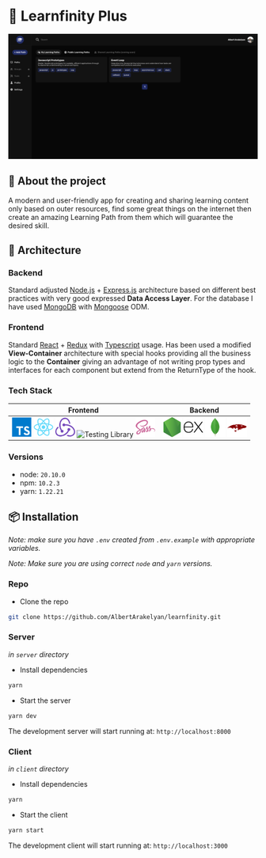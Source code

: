 # 📖 Learnfinity Plus

![Screenshot](./screenshot.png)

## 📝 About the project
A modern and user-friendly app for creating and sharing learning content only based on outer resources, find some great things on the internet then create an amazing Learning Path from them which will guarantee the desired skill.

## 🏰 Architecture
### Backend
Standard adjusted [Node.js](https://nodejs.org/en) + [Express.js](https://expressjs.com/) architecture based on different best practices with very good expressed **Data Access Layer**. For the database I have used [MongoDB](https://www.mongodb.com/) with [Mongoose](https://mongoosejs.com/) ODM.

### Frontend
Standard [React](https://reactjs.org/) + [Redux](https://redux.js.org/) with [Typescript](https://www.typescriptlang.org/) usage. Has been used a modified **View-Container** architecture with special hooks providing all the business logic to the **Container** giving an advantage of not writing prop types and interfaces for each component but extend from the ReturnType of the hook.

### Tech Stack
<table>
  <thead>
    <tr>
      <th>Frontend</th>
      <th>Backend</th>
    </tr>
  </thead>
  <tbody>
    <tr>
      <td>
        <div>
          <img src="https://github.com/devicons/devicon/blob/master/icons/typescript/typescript-original.svg" width="40" height="40" title="Typescript" alt="Typescript">
          <img src="https://github.com/devicons/devicon/blob/master/icons/react/react-original.svg" width="40" height="40" title="React" alt="React">
          <img src="https://github.com/devicons/devicon/blob/master/icons/redux/redux-original.svg" width="40" height="40" title="Redux" alt="Redux">
          <img src="https://testing-library.com/img/octopus-128x128.png" width="40" height="40" title="Testing Library" alt="Testing Library">
          <img src="https://github.com/devicons/devicon/blob/master/icons/sass/sass-original.svg" width="40" height="40" title="Sass" alt="Sass">
        </div>
      </td>
      <td>
        <div>
          <img src="https://github.com/devicons/devicon/blob/master/icons/nodejs/nodejs-original.svg" width="40" height="40" title="Nodejs" alt="Nodejs">
          <img src="https://github.com/devicons/devicon/blob/master/icons/express/express-original.svg" width="40" height="40" title="Express" alt="Express">
          <img src="https://github.com/devicons/devicon/blob/master/icons/mongodb/mongodb-original.svg" width="40" height="40" title="MongoDB" alt="MongoDB">
          <img src="https://raw.githubusercontent.com/github/explore/80688e429a7d4ef2fca1e82350fe8e3517d3494d/topics/mongoose/mongoose.png" title="Mongoose" alt="Mongoose" width="40" height="40"/>
        </div>
      </td>
    </tr>
  </tbody>
</table>

### Versions
- node: `20.10.0`
- npm: `10.2.3`
- yarn: `1.22.21`

## 📦 Installation
_Note: make sure you have `.env` created from `.env.example` with appropriate variables._

_Note: Make sure you are using correct `node` and `yarn` versions._

### Repo
- Clone the repo
```bash
git clone https://github.com/AlbertArakelyan/learnfinity.git
```

### Server
*in `server` directory*
- Install dependencies
```bash
yarn
```

- Start the server
```bash
yarn dev
```

The development server will start running at: `http://localhost:8000`

### Client
*in `client` directory*
- Install dependencies
```bash
yarn
```

- Start the client
```bash
yarn start
```

The development client will start running at: `http://localhost:3000`

[//]: # (## 🚀 How to use)